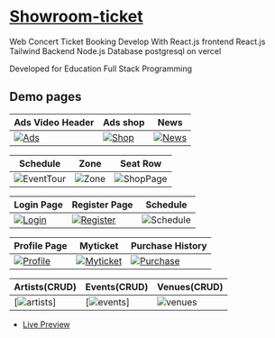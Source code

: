 # [Showroom-ticket](https://showroom-frontend.onrender.com/) 

Web Concert Ticket Booking Develop With React.js
frontend React.js Tailwind
Backend Node.js
Database postgresql on vercel

Developed for Education Full Stack Programming

## Demo pages

| Ads Video Header | Ads shop | News
| --- | --- | --- |
| [![Ads](https://github.com/wichapad/showroom-ticket/assets/84759066/5890f47e-d291-44bc-99be-30b206f81da7)](https://showroom-ticket.vercel.app/) | [![Shop](https://github.com/wichapad/showroom-ticket/assets/84759066/9385f853-428e-4fad-9cad-e52b9d2767f6)](https://showroom-ticket.vercel.app/events) | [![News](https://github.com/wichapad/showroom-ticket/assets/84759066/53f8dbce-0403-4992-88d9-93ed70beb1eb)](https://showroom-ticket.vercel.app/shop)

| Schedule | Zone | Seat Row
| --- | --- | --- |
| ![EventTour](https://github.com/wichapad/showroom-ticket/assets/84759066/9210ca3d-86e6-422e-b063-ca1b6f33de08) | ![Zone](https://github.com/wichapad/showroom-ticket/assets/84759066/244ebd05-7638-4c01-b95b-988e355fefd0) | ![ShopPage](https://github.com/wichapad/showroom-ticket/assets/84759066/24fa0811-a4f1-4930-a6d0-9ec1c5896d40)

| Login Page | Register Page | Schedule
| --- | --- | --- |
| [![Login](https://github.com/wichapad/showroom-ticket/assets/84759066/ecfe5c71-1ea2-4d36-a484-ffe45644d3eb)](https://showroom-ticket.vercel.app/login) | [![Register](https://github.com/wichapad/showroom-ticket/assets/84759066/e4306e30-6423-459e-8dbd-aa9564c2d68b)](https://showroom-ticket.vercel.app/register) | ![Schedule](https://github.com/wichapad/showroom-ticket/assets/84759066/02246de4-3e4c-43d4-9b81-21a35d8cbf6d)

| Profile Page | Myticket | Purchase History
| --- | --- | --- |
| [![Profile](https://github.com/wichapad/showroom-ticket/assets/84759066/eabd814a-15eb-4009-81c6-6d73a07a161b)](https://showroom-ticket.vercel.app/user/profile) | [![Myticket](https://github.com/wichapad/showroom-ticket/assets/84759066/748add7c-76c5-4024-bd16-83b0e4277031)](https://showroom-ticket.vercel.app/user/myticket) | [![Purchase](https://github.com/wichapad/showroom-ticket/assets/84759066/2fea1975-f578-41ab-950b-b96607e578cd)](https://showroom-ticket.vercel.app/user/purchase) 

| Artists(CRUD) | Events(CRUD) | Venues(CRUD)
| --- | --- | --- |
| [![artists](https://github.com/wichapad/showroom-ticket/assets/84759066/b44cebce-6983-488a-9a61-54c0dc3bc6b0)] | [![events](https://github.com/wichapad/showroom-ticket/assets/84759066/ac6d4220-7328-49bf-8986-3cdaef51b739)] | ![venues](https://github.com/wichapad/showroom-ticket/assets/84759066/397719e7-4ea9-4f7b-8608-a288f0930eaf)



-   [Live Preview](https://showroom-ticket.vercel.app/)
